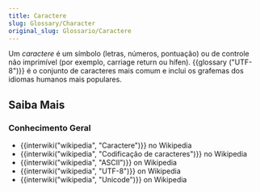 ```yaml
---
title: Caractere
slug: Glossary/Character
original_slug: Glossario/Caractere
---
```

Um _caractere_ é um símbolo (letras, números, pontuação) ou de controle não imprimível (por exemplo, carriage return ou hífen). {{glossary ("UTF-8")}} é o conjunto de caracteres mais comum e inclui os grafemas dos idiomas humanos mais populares.

## Saiba Mais

### Conhecimento Geral

- {{interwiki("wikipedia", "Caractere")}} no Wikipedia
- {{interwiki("wikipedia", "Codificação de caracteres")}} no Wikipedia
- {{interwiki("wikipedia", "ASCII")}} on Wikipedia
- {{interwiki("wikipedia", "UTF-8")}} on Wikipedia
- {{interwiki("wikipedia", "Unicode")}} on Wikipedia
